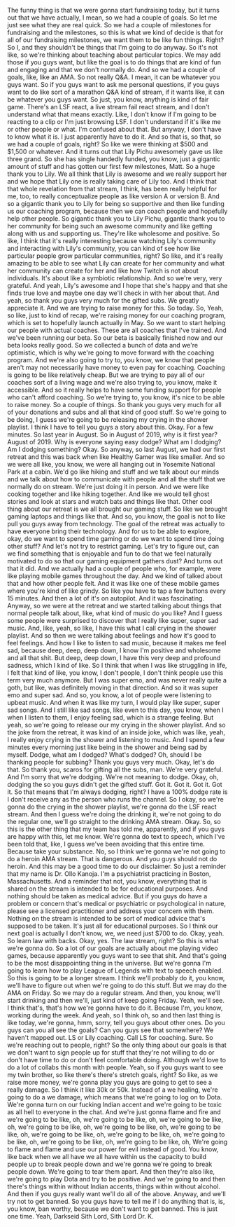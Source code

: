  The funny thing is that we were gonna start fundraising today, but it turns out that we have actually, I mean, so we had a couple of goals. So let me just see what they are real quick. So we had a couple of milestones for fundraising and the milestones, so this is what we kind of decide is that for all of our fundraising milestones, we want them to be like fun things. Right? So I, and they shouldn't be things that I'm going to do anyway. So it's not like, so we're thinking about teaching about particular topics. We may add those if you guys want, but like the goal is to do things that are kind of fun and engaging and that we don't normally do. And so we had a couple of goals, like, like an AMA. So not really Q&A. I mean, it can be whatever you guys want. So if you guys want to ask me personal questions, if you guys want to do like sort of a marathon Q&A kind of stream, if it wants like, it can be whatever you guys want. So just, you know, anything is kind of fair game. There's an LSF react, a live stream fail react stream, and I don't understand what that means exactly. Like, I don't know if I'm going to be reacting to a clip or I'm just browsing LSF. I don't understand if it's like me or other people or what. I'm confused about that. But anyway, I don't have to know what it is. I just apparently have to do it. And so that is, so that, so we had a couple of goals, right? So like we were thinking at $500 and $1,500 or whatever. And it turns out that Lily Pichu awesomely gave us like three grand. So she has single handedly funded, you know, just a gigantic amount of stuff and has gotten our first few milestones, Matt. So a huge thank you to Lily. We all think that Lily is awesome and we really support her and we hope that Lily one is really taking care of Lily too. And I think that that whole revelation from that stream, I think, has been really helpful for me, too, to really conceptualize people as like version A or version B. And so a gigantic thank you to Lily for being so supportive and then like funding us our coaching program, because then we can coach people and hopefully help other people. So gigantic thank you to Lily Pichu, gigantic thank you to her community for being such an awesome community and like getting along with us and supporting us. They're like wholesome and positive. So like, I think that it's really interesting because watching Lily's community and interacting with Lily's community, you can kind of see how like particular people grow particular communities, right? So like, and it's really amazing to be able to see what Lily can create for her community and what her community can create for her and like how Twitch is not about individuals. It's about like a symbiotic relationship. And so we're very, very grateful. And yeah, Lily's awesome and I hope that she's happy and that she finds true love and maybe one day we'll check in with her about that. And yeah, so thank you guys very much for the gifted subs. We greatly appreciate it. And we are trying to raise money for this. So today. So, Yeah, so like, just to kind of recap, we're raising money for our coaching program, which is set to hopefully launch actually in May. So we want to start helping our people with actual coaches. These are all coaches that I've trained. And we've been running our beta. So our beta is basically finished now and our beta looks really good. So we collected a bunch of data and we're optimistic, which is why we're going to move forward with the coaching program. And we're also going to try to, you know, we know that people aren't may not necessarily have money to even pay for coaching. Coaching is going to be like relatively cheap. But we are trying to pay all of our coaches sort of a living wage and we're also trying to, you know, make it accessible. And so it really helps to have some funding support for people who can't afford coaching. So we're trying to, you know, it's nice to be able to raise money. So a couple of things. So thank you guys very much for all of your donations and subs and all that kind of good stuff. So we're going to be doing, I guess we're going to be releasing my crying in the shower playlist. I think I have to tell you guys a story about this. Okay. For a few minutes. So last year in August. So in August of 2019, why is it first year? August of 2019. Why is everyone saying easy dodge? What am I dodging? Am I dodging something? Okay. So anyway, so last August, we had our first retreat and this was back when like Healthy Gamer was like smaller. And so we were all like, you know, we were all hanging out in Yosemite National Park at a cabin. We'd go like hiking and stuff and we talk about our minds and we talk about how to communicate with people and all the stuff that we normally do on stream. We're just doing it in person. And we were like cooking together and like hiking together. And like we would tell ghost stories and look at stars and watch bats and things like that. Other cool thing about our retreat is we all brought our gaming stuff. So like we brought gaming laptops and things like that. And so, you know, the goal is not to like pull you guys away from technology. The goal of the retreat was actually to have everyone bring their technology. And for us to be able to explore, okay, do we want to spend time gaming or do we want to spend time doing other stuff? And let's not try to restrict gaming. Let's try to figure out, can we find something that is enjoyable and fun to do that we feel naturally motivated to do so that our gaming equipment gathers dust? And turns out that it did. And we actually had a couple of people who, for example, were like playing mobile games throughout the day. And we kind of talked about that and how other people felt. And it was like one of these mobile games where you're kind of like grindy. So like you have to tap a few buttons every 15 minutes. And then a lot of it's on autopilot. And it was fascinating. Anyway, so we were at the retreat and we started talking about things that normal people talk about, like, what kind of music do you like? And I guess some people were surprised to discover that I really like super, super sad music. And, like, yeah, so like, I have this what I call crying in the shower playlist. And so then we were talking about feelings and how it's good to feel feelings. And how I like to listen to sad music, because it makes me feel sad, because deep, deep, deep down, I know I'm positive and wholesome and all that shit. But deep, deep down, I have this very deep and profound sadness, which I kind of like. So I think that when I was like struggling in life, I felt that kind of like, you know, I don't people, I don't think people use this term very much anymore. But I was super emo, and was never really quite a goth, but like, was definitely moving in that direction. And so it was super emo and super sad. And so, you know, a lot of people were listening to upbeat music. And when it was like my turn, I would play like super, super sad songs. And I still like sad songs, like even to this day, you know, when I when I listen to them, I enjoy feeling sad, which is a strange feeling. But yeah, so we're going to release our my crying in the shower playlist. And so the joke from the retreat, it was kind of an inside joke, which was like, yeah, I really enjoy crying in the shower and listening to music. And I spend a few minutes every morning just like being in the shower and being sad by myself. Dodge, what am I dodged? What's dodged? Oh, should I be thanking people for subbing? Thank you guys very much. Okay, let's do that. So thank you, scaros for gifting all the subs, man. We're very grateful. And I'm sorry that we're dodging. We're not meaning to dodge. Okay, oh, dodging the so you guys didn't get the gifted stuff. Got it. Got it. Got it. Got it. So that means that I'm always dodging, right? I have a 100% dodge rate is I don't receive any as the person who runs the channel. So I okay, so we're gonna do the crying in the shower playlist, we're gonna do the LSF react stream. And then I guess we're doing the drinking it, we're not going to do the regular one, we'll go straight to the drinking AMA stream. Okay. So, so this is the other thing that my team has told me, apparently, and if you guys are happy with this, let me know. We're gonna do text to speech, which I've been told that, like, I guess we've been avoiding that this entire time. Because take your substance. No, so I think we're gonna we're not going to do a heroin AMA stream. That is dangerous. And you guys should not do heroin. And this may be a good time to do our disclaimer. So just a reminder that my name is Dr. Ollo Kanoja. I'm a psychiatrist practicing in Boston, Massachusetts. And a reminder that not, you know, everything that is shared on the stream is intended to be for educational purposes. And nothing should be taken as medical advice. But if you guys do have a problem or concern that's medical or psychiatric or psychological in nature, please see a licensed practitioner and address your concern with them. Nothing on the stream is intended to be sort of medical advice that's supposed to be taken. It's just all for educational purposes. So I think our next goal is actually I don't know, we, we need just $700 to do. Okay, yeah. So learn law with backs. Okay, yes. The law stream, right? So this is what we're gonna do. So a lot of our goals are actually about me playing video games, because apparently you guys want to see that shit. And that's going to be the most disappointing thing in the universe. But we're gonna I'm going to learn how to play League of Legends with text to speech enabled. So this is going to be a longer stream. I think we'll probably do it, you know, we'll have to figure out when we're going to do this stuff. But we may do the AMA on Friday. So we may do a regular stream. And then, you know, we'll start drinking and then we'll, just kind of keep going Friday. Yeah, we'll see. I think that's, that's how we're gonna have to do it. Because I'm, you know, working during the week. And yeah, so I think oh, so and then last thing is like today, we're gonna, hmm, sorry, tell you guys about other ones. Do you guys can you all see the goals? Can you guys see that somewhere? We haven't mapped out. LS or Lily coaching. Call LS for coaching. Sure. So we're reaching out to people, right? So the only thing about our goals is that we don't want to sign people up for stuff that they're not willing to do or don't have time to do or don't feel comfortable doing. Although we'd love to do a lot of collabs this month with people. Yeah, so if you guys want to see my twin brother, so like there's there's stretch goals, right? So like, as we raise more money, we're gonna play you guys are going to get to see a really damage. So I think it like 30k or 50k. Instead of a we healing, we're going to do a we damage, which means that we're going to log on to Dota. We're gonna turn on our fucking Indian accent and we're going to be toxic as all hell to everyone in the chat. And we're just gonna flame and fire and we're going to be like, oh, we're going to be like, oh, we're going to be like, oh, we're going to be like, oh, we're going to be like, oh, we're going to be like, oh, we're going to be like, oh, we're going to be like, oh, we're going to be like, oh, we're going to be like, oh, we're going to be like, oh, We're going to flame and flame and use our power for evil instead of good. You know, like back when we all have we all have within us the capacity to build people up to break people down and we're gonna we're going to break people down. We're going to tear them apart. And then they're also like, we're going to play Dota and try to be positive. And we're going to and then there's things within without Indian accents, things within without alcohol. And then if you guys really want we'll do all of the above. Anyway, and we'll try not to get banned. So you guys have to tell me if I do anything that is, is, you know, ban worthy, because we don't want to get banned. This is just one time. Yeah, Darkseid Sith Lord, Sith Lord Dr. K.